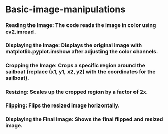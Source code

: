 # Basic-image-manipulations

### Reading the Image: The code reads the image in color using cv2.imread.
### Displaying the Image: Displays the original image with matplotlib.pyplot.imshow after adjusting the color channels.
### Cropping the Image: Crops a specific region around the sailboat (replace (x1, y1, x2, y2) with the coordinates for the sailboat).
### Resizing: Scales up the cropped region by a factor of 2x.
### Flipping: Flips the resized image horizontally.
### Displaying the Final Image: Shows the final flipped and resized image.
